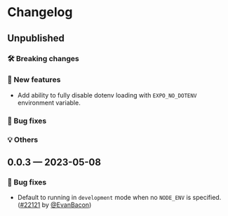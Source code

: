 # Changelog

## Unpublished

### 🛠 Breaking changes

### 🎉 New features

- Add ability to fully disable dotenv loading with `EXPO_NO_DOTENV` environment variable.

### 🐛 Bug fixes

### 💡 Others

## 0.0.3 — 2023-05-08

### 🐛 Bug fixes

- Default to running in `development` mode when no `NODE_ENV` is specified. ([#22121](https://github.com/expo/expo/pull/22121) by [@EvanBacon](https://github.com/EvanBacon))

